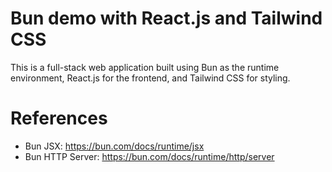 Bun demo with React.js and Tailwind CSS
============================

This is a full-stack web application built using Bun as the runtime environment, React.js for the frontend,
and Tailwind CSS for styling.

# References

* Bun JSX: https://bun.com/docs/runtime/jsx
* Bun HTTP Server: https://bun.com/docs/runtime/http/server
